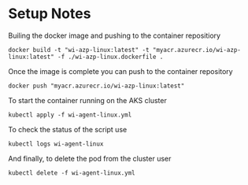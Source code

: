 # Setup Notes

Builing the docker image and pushing to the container repositiory

```
docker build -t "wi-azp-linux:latest" -t "myacr.azurecr.io/wi-azp-linux:latest" -f ./wi-azp-linux.dockerfile .
```

Once the image is complete you can push to the container repository

```
docker push "myacr.azurecr.io/wi-azp-linux:latest"
```

To start the container running on the AKS cluster

```
kubectl apply -f wi-agent-linux.yml
```

To check the status of the script use

```
kubectl logs wi-agent-linux
```

And finally, to delete the pod from the cluster user

```
kubectl delete -f wi-agent-linux.yml
```
